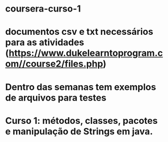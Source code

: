 # coursera-curso-1
# documentos csv e txt necessários para as atividades (https://www.dukelearntoprogram.com//course2/files.php)
# Dentro das semanas tem exemplos de arquivos para testes

# Curso 1: métodos, classes, pacotes e manipulação de Strings em java.